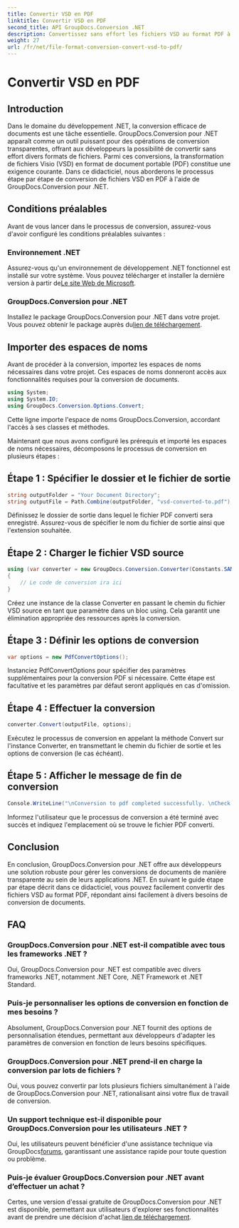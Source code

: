 ```yaml
---
title: Convertir VSD en PDF
linktitle: Convertir VSD en PDF
second_title: API GroupDocs.Conversion .NET
description: Convertissez sans effort les fichiers VSD au format PDF à l'aide de GroupDocs.Conversion pour .NET. Suivez notre guide étape par étape pour une conversion transparente de documents.
weight: 27
url: /fr/net/file-format-conversion-convert-vsd-to-pdf/
---
```


# Convertir VSD en PDF

## Introduction
Dans le domaine du développement .NET, la conversion efficace de documents est une tâche essentielle. GroupDocs.Conversion pour .NET apparaît comme un outil puissant pour des opérations de conversion transparentes, offrant aux développeurs la possibilité de convertir sans effort divers formats de fichiers. Parmi ces conversions, la transformation de fichiers Visio (VSD) en format de document portable (PDF) constitue une exigence courante. Dans ce didacticiel, nous aborderons le processus étape par étape de conversion de fichiers VSD en PDF à l'aide de GroupDocs.Conversion pour .NET.
## Conditions préalables
Avant de vous lancer dans le processus de conversion, assurez-vous d'avoir configuré les conditions préalables suivantes :
### Environnement .NET
 Assurez-vous qu'un environnement de développement .NET fonctionnel est installé sur votre système. Vous pouvez télécharger et installer la dernière version à partir de[Le site Web de Microsoft](https://dotnet.microsoft.com/download).
### GroupDocs.Conversion pour .NET
 Installez le package GroupDocs.Conversion pour .NET dans votre projet. Vous pouvez obtenir le package auprès du[lien de téléchargement](https://releases.groupdocs.com/conversion/net/).

## Importer des espaces de noms
Avant de procéder à la conversion, importez les espaces de noms nécessaires dans votre projet. Ces espaces de noms donneront accès aux fonctionnalités requises pour la conversion de documents.

```csharp
using System;
using System.IO;
using GroupDocs.Conversion.Options.Convert;
```
Cette ligne importe l'espace de noms GroupDocs.Conversion, accordant l'accès à ses classes et méthodes.

Maintenant que nous avons configuré les prérequis et importé les espaces de noms nécessaires, décomposons le processus de conversion en plusieurs étapes :
## Étape 1 : Spécifier le dossier et le fichier de sortie
```csharp
string outputFolder = "Your Document Directory";
string outputFile = Path.Combine(outputFolder, "vsd-converted-to.pdf");
```
Définissez le dossier de sortie dans lequel le fichier PDF converti sera enregistré. Assurez-vous de spécifier le nom du fichier de sortie ainsi que l'extension souhaitée.
## Étape 2 : Charger le fichier VSD source
```csharp
using (var converter = new GroupDocs.Conversion.Converter(Constants.SAMPLE_VSD))
{
    // Le code de conversion ira ici
}
```
Créez une instance de la classe Converter en passant le chemin du fichier VSD source en tant que paramètre dans un bloc using. Cela garantit une élimination appropriée des ressources après la conversion.
## Étape 3 : Définir les options de conversion
```csharp
var options = new PdfConvertOptions();
```
Instanciez PdfConvertOptions pour spécifier des paramètres supplémentaires pour la conversion PDF si nécessaire. Cette étape est facultative et les paramètres par défaut seront appliqués en cas d'omission.
## Étape 4 : Effectuer la conversion
```csharp
converter.Convert(outputFile, options);
```
Exécutez le processus de conversion en appelant la méthode Convert sur l'instance Converter, en transmettant le chemin du fichier de sortie et les options de conversion (le cas échéant).
## Étape 5 : Afficher le message de fin de conversion
```csharp
Console.WriteLine("\nConversion to pdf completed successfully. \nCheck output in {0}", outputFolder);
```
Informez l'utilisateur que le processus de conversion a été terminé avec succès et indiquez l'emplacement où se trouve le fichier PDF converti.

## Conclusion
En conclusion, GroupDocs.Conversion pour .NET offre aux développeurs une solution robuste pour gérer les conversions de documents de manière transparente au sein de leurs applications .NET. En suivant le guide étape par étape décrit dans ce didacticiel, vous pouvez facilement convertir des fichiers VSD au format PDF, répondant ainsi facilement à divers besoins de conversion de documents.
## FAQ
### GroupDocs.Conversion pour .NET est-il compatible avec tous les frameworks .NET ?
Oui, GroupDocs.Conversion pour .NET est compatible avec divers frameworks .NET, notamment .NET Core, .NET Framework et .NET Standard.
### Puis-je personnaliser les options de conversion en fonction de mes besoins ?
Absolument, GroupDocs.Conversion pour .NET fournit des options de personnalisation étendues, permettant aux développeurs d'adapter les paramètres de conversion en fonction de leurs besoins spécifiques.
### GroupDocs.Conversion pour .NET prend-il en charge la conversion par lots de fichiers ?
Oui, vous pouvez convertir par lots plusieurs fichiers simultanément à l'aide de GroupDocs.Conversion pour .NET, rationalisant ainsi votre flux de travail de conversion.
### Un support technique est-il disponible pour GroupDocs.Conversion pour les utilisateurs .NET ?
 Oui, les utilisateurs peuvent bénéficier d'une assistance technique via GroupDocs[forums](https://forum.groupdocs.com/c/conversion/11), garantissant une assistance rapide pour toute question ou problème.
### Puis-je évaluer GroupDocs.Conversion pour .NET avant d’effectuer un achat ?
 Certes, une version d'essai gratuite de GroupDocs.Conversion pour .NET est disponible, permettant aux utilisateurs d'explorer ses fonctionnalités avant de prendre une décision d'achat.[lien de téléchargement](https://releases.groupdocs.com/).